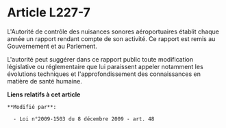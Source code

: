 # Article L227-7

L'Autorité de contrôle des nuisances sonores aéroportuaires établit chaque année un rapport rendant compte de son activité.
Ce rapport est remis au Gouvernement et au Parlement.

L'autorité peut suggérer dans ce rapport public toute modification législative ou réglementaire que lui paraissent appeler
notamment les évolutions techniques et l'approfondissement des connaissances en matière de santé humaine.

**Liens relatifs à cet article**

	**Modifié par**:

	  - Loi n°2009-1503 du 8 décembre 2009 - art. 48

